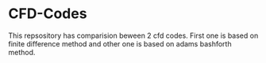# CFD-Codes
This repsository has comparision beween 2 cfd codes. First one is based on finite difference method and other one is based on adams bashforth method.
